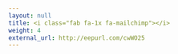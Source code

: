 ```yaml
---
layout: null
title: <i class="fab fa-1x fa-mailchimp"></i>
weight: 4
external_url: http://eepurl.com/cwWO25
---
```

